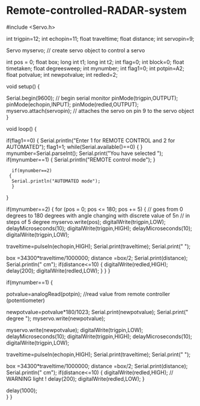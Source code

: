 # Remote-controlled-RADAR-system

#include <Servo.h>

  int trigpin=12;
  int echopin=11;
  float  traveltime;
  float distance;
  int servopin=9;
  
  Servo myservo;                                       // create servo object to control a servo
                                                           
  int pos = 0; 
  float box;
  long int t1;
  long int t2;
  int flag=0;
  int block=0;
  float timetaken;
  float degreesweep;
  int mynumber;
  int flag1=0;
  int potpin=A2;
  float potvalue;
  int newpotvalue;
  int redled=2;
           

void setup() {

  Serial.begin(9600);                             // begin serial monitor
  pinMode(trigpin,OUTPUT);
  pinMode(echopin,INPUT);
  pinMode(redled,OUTPUT);
  myservo.attach(servopin);                       // attaches the servo on pin 9 to the servo object
}

void loop() 
{

 if(flag1==0)
 {
  Serial.println("Enter 1 for REMOTE CONTROL and 2 for AUTOMATED");
  flag1=1;
  while(Serial.available()==0)
  {
  }
  mynumber=Serial.parseInt();
  Serial.print("You have selected ");
     if(mynumber==1)
     {
      Serial.println("REMOTE control mode");
      }

      if(mynumber==2)
     {
      Serial.println("AUTOMATED mode");
      }
  }


  if(mynumber==2)
  { 
  for (pos = 0; pos <= 180; pos += 5) {            // goes from 0 degrees to 180 degrees with angle changing with discrete value of 5n
    // in steps of 5 degree
    myservo.write(pos);
    digitalWrite(trigpin,LOW);
  delayMicroseconds(10);
  digitalWrite(trigpin,HIGH);
  delayMicroseconds(10);
  digitalWrite(trigpin,LOW);
 
  
    

  traveltime=pulseIn(echopin,HIGH);
  Serial.print(traveltime);
  Serial.print("   ");

  box =34300*traveltime/1000000;
  distance =box/2;
  Serial.print(distance);
  Serial.println(" cm"); 
   if(distance<=10)
   {
    digitalWrite(redled,HIGH);
    delay(200);
    digitalWrite(redled,LOW);
    }
  }
  }

  if(mynumber==1)
  {

   potvalue=analogRead(potpin);                   //read value from remote controller (potentiometer)
   
   newpotvalue=potvalue*180/1023;
   Serial.print(newpotvalue);
   Serial.print(" degree  ");
   myservo.write(newpotvalue);

   myservo.write(newpotvalue);
   digitalWrite(trigpin,LOW);
   delayMicroseconds(10);
   digitalWrite(trigpin,HIGH);
   delayMicroseconds(10);
   digitalWrite(trigpin,LOW);
 
  
    

  traveltime=pulseIn(echopin,HIGH);
  Serial.print(traveltime);
  Serial.print("   ");

  box =34300*traveltime/1000000;
  distance =box/2;
  Serial.print(distance);
  Serial.println(" cm");
  if(distance<=10)
   {
    digitalWrite(redled,HIGH);                   // WARNING light !
    delay(200);
    digitalWrite(redled,LOW);
  }

 
   delay(1000);                      
  }
}
  
